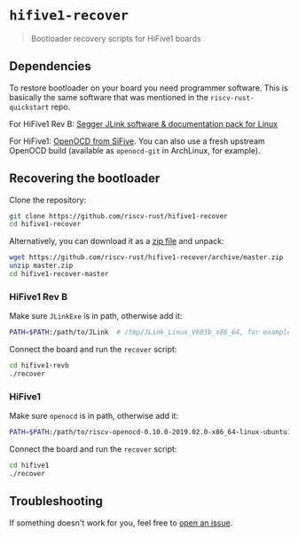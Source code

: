 # `hifive1-recover`

> Bootloader recovery scripts for HiFive1 boards

## Dependencies

To restore bootloader on your board you need programmer software. This is basically the same software that was mentioned in the `riscv-rust-quickstart` repo.

For HiFive1 Rev B: [Segger JLink software & documentation pack for Linux](https://www.segger.com/downloads/jlink/)

For HiFive1: [OpenOCD from SiFive](https://static.dev.sifive.com/dev-tools/riscv-openocd-0.10.0-2019.02.0-x86_64-linux-ubuntu14.tar.gz). You can also use a fresh upstream OpenOCD build (available as `openocd-git` in ArchLinux, for example).

## Recovering the bootloader

Clone the repository:

``` bash
git clone https://github.com/riscv-rust/hifive1-recover
cd hifive1-recover
```

Alternatively, you can download it as a [zip file](https://github.com/riscv-rust/hifive1-recover/archive/master.zip) and unpack:
``` bash
wget https://github.com/riscv-rust/hifive1-recover/archive/master.zip
unzip master.zip
cd hifive1-recover-master
```

### HiFive1 Rev B

Make sure `JLinkExe` is in path, otherwise add it:
``` bash
PATH=$PATH:/path/to/JLink  # /tmp/JLink_Linux_V683b_x86_64, for example
```

Connect the board and run the `recover` script:
``` bash
cd hifive1-revb
./recover
```

### HiFive1

Make sure `openocd` is in path, otherwise add it:
``` bash
PATH=$PATH:/path/to/riscv-openocd-0.10.0-2019.02.0-x86_64-linux-ubuntu14/bin
```

Connect the board and run the `recover` script:
``` bash
cd hifive1
./recover
```

## Troubleshooting

If something doesn't work for you, feel free to [open an issue](https://github.com/riscv-rust/hifive1-recover/issues/new).
